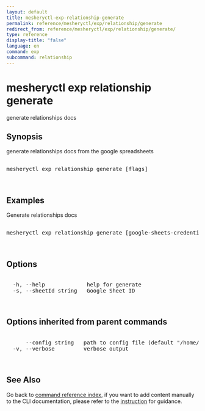 ```yaml
---
layout: default
title: mesheryctl-exp-relationship-generate
permalink: reference/mesheryctl/exp/relationship/generate
redirect_from: reference/mesheryctl/exp/relationship/generate/
type: reference
display-title: "false"
language: en
command: exp
subcommand: relationship
---
```


# mesheryctl exp relationship generate

generate relationships docs

## Synopsis

generate relationships docs from the google spreadsheets

<pre class='codeblock-pre'>
<div class='codeblock'>
mesheryctl exp relationship generate [flags]

</div>
</pre>

## Examples

Generate relationships docs

<pre class='codeblock-pre'>
<div class='codeblock'>
mesheryctl exp relationship generate [google-sheets-credential] --sheetId [sheet-id]

</div>
</pre>

## Options

<pre class='codeblock-pre'>
<div class='codeblock'>
  -h, --help             help for generate
  -s, --sheetId string   Google Sheet ID

</div>
</pre>

## Options inherited from parent commands

<pre class='codeblock-pre'>
<div class='codeblock'>
      --config string   path to config file (default "/home/runner/.meshery/config.yaml")
  -v, --verbose         verbose output

</div>
</pre>

## See Also

Go back to [command reference index](/reference/mesheryctl/), if you want to add content manually to the CLI documentation, please refer to the [instruction](/project/contributing/contributing-cli#preserving-manually-added-documentation) for guidance.
